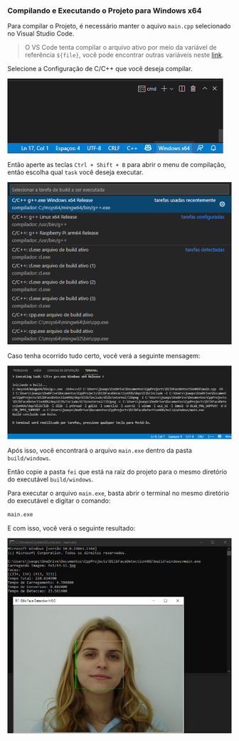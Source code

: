 ### Compilando e Executando o Projeto para Windows x64

Para compilar o Projeto, é necessário manter o aquivo `main.cpp` selecionado no Visual Studio Code.

> O VS Code tenta compilar o arquivo ativo por meio da variável de referência `${file}`, você pode encontrar outras variáveis neste [link](https://code.visualstudio.com/docs/editor/variables-reference).

Selecione a Configuração de C/C++ que você deseja compilar.

![configuration-c-c++](./images/configuration-c-c++.png)

Então aperte as teclas `Ctrl + Shift + B` para abrir o menu de compilação, então escolha qual `task` você deseja executar.

![building](./images/building.png)

Caso tenha ocorrido tudo certo, você verá a seguinte mensagem:

![build-completed](./images/build-completed.png)

Após isso, você encontrará o arquivo `main.exe` dentro da pasta `build/windows`.

Então copie a pasta `fei` que está na raiz do projeto para o mesmo diretório do executável `build/windows`.

Para executar o arquivo `main.exe`, basta abrir o terminal no mesmo diretório do executável e digitar o comando:

```bash
main.exe
```

E com isso, você verá o seguinte resultado:

![executing-main](./images/executing-main.png)